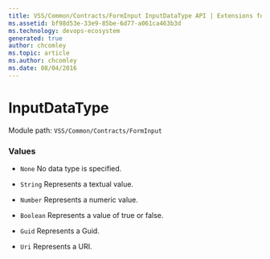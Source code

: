 ```yaml
---
title: VSS/Common/Contracts/FormInput InputDataType API | Extensions for Azure DevOps Services
ms.assetid: bf98d53e-33e9-85be-6d77-a061ca463b3d
ms.technology: devops-ecosystem
generated: true
author: chcomley
ms.topic: article
ms.author: chcomley
ms.date: 08/04/2016
---
```


# InputDataType

Module path: `VSS/Common/Contracts/FormInput`

### Values

- `None` No data type is specified.

- `String` Represents a textual value.

- `Number` Represents a numeric value.

- `Boolean` Represents a value of true or false.

- `Guid` Represents a Guid.

- `Uri` Represents a URI.
